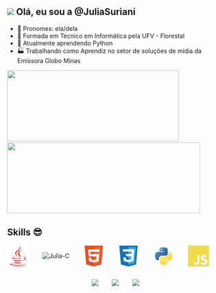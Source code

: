 ## <img src="https://raw.githubusercontent.com/iampavangandhi/iampavangandhi/master/gifs/Hi.gif" width="25px"> Olá, eu sou a @JuliaSuriani 

- 🤠 Pronomes: ela/dela 
- 🎒 Formada em Técnico em Informática pela UFV - Florestal
- 🌱 Atualmente aprendendo Python
- 🏭 Trabalhando como Aprendiz no setor de soluções de mídia da Emissora Globo Minas
<p>
  <a href="https://github.com/anuraghazra/github-readme-stats">
    <img         
         height="165" width="400"
        src="https://github-readme-stats.vercel.app/api/top-langs/?username=JuliaSuriani&layout=compact&theme=gotham"
    />
  </a>
  <a href="https://github.com/anuraghazra/github-readme-stats">
    <img
        height="165" width="450"
      src="https://github-readme-stats.vercel.app/api?username=JuliaSuriani&count_private=true&show_icons=true&custom_title=Github%20Status&hide=issues&theme=gotham"
    />
  </a>
</p>
  

    
  ## Skills 😎
<div> 
  <img align="center" alt="Julia-JAVA" height="50" src="https://raw.githubusercontent.com/devicons/devicon/master/icons/java/java-plain.svg">
  &nbsp;&nbsp;&nbsp;&nbsp;&nbsp;&nbsp;
  <img align="center" alt="Julia-C" height="50" src="https://cdn.icon-icons.com/icons2/2415/PNG/512/c_original_logo_icon_146611.png">
  &nbsp;&nbsp;&nbsp;&nbsp;&nbsp;&nbsp;
  <img align="center" alt="Julia-HTML" height="50" src="https://raw.githubusercontent.com/devicons/devicon/master/icons/html5/html5-original.svg">
  &nbsp;&nbsp;&nbsp;&nbsp;&nbsp;&nbsp;
  <img align="center" alt="Julia-CSS" height="50" src="https://raw.githubusercontent.com/devicons/devicon/master/icons/css3/css3-original.svg">
  &nbsp;&nbsp;&nbsp;&nbsp;&nbsp;&nbsp;
  <img align="center" alt="Julia-Python" height="50"  src="https://raw.githubusercontent.com/devicons/devicon/master/icons/python/python-original.svg">
  &nbsp;&nbsp;&nbsp;&nbsp;&nbsp;&nbsp;  
  <img align="center" alt="Julia-JavaScript"height="50" src="https://raw.githubusercontent.com/devicons/devicon/master/icons/javascript/javascript-plain.svg">
</div>
  
  ##
  
  <div align="center"> 
  <a href="https://www.instagram.com/julia_suriani_/" target="_blank"><img src="https://img.shields.io/badge/-Instagram-%23E4405F?style=for-the-badge&logo=instagram&logoColor=white" target="_blank" height="35"></a>
    &nbsp;&nbsp;&nbsp;&nbsp;&nbsp;&nbsp;
  <a href = "mailto:juliasuriani@hotmail.com"><img src="https://img.shields.io/badge/Microsoft_Outlook-0078D4?style=for-the-badge&logo=microsoft-outlook&logoColor=white" target="_blank" height="35"></a>
    &nbsp;&nbsp;&nbsp;&nbsp;&nbsp;&nbsp;
  <a href="https://www.linkedin.com/in/júlia-suriani/" target="_blank"><img src="https://img.shields.io/badge/-LinkedIn-%230077B5?style=for-the-badge&logo=linkedin&logoColor=white" target="_blank" height="35"></a> 
 
